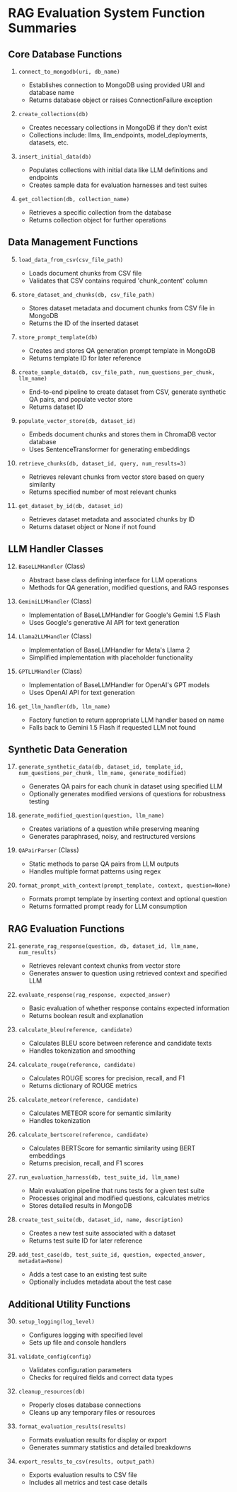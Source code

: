 # RAG Evaluation System Function Summaries

## Core Database Functions
1. `connect_to_mongodb(uri, db_name)`
    - Establishes connection to MongoDB using provided URI and database name
    - Returns database object or raises ConnectionFailure exception

2. `create_collections(db)`
    - Creates necessary collections in MongoDB if they don't exist
    - Collections include: llms, llm_endpoints, model_deployments, datasets, etc.

3. `insert_initial_data(db)`
    - Populates collections with initial data like LLM definitions and endpoints
    - Creates sample data for evaluation harnesses and test suites

4. `get_collection(db, collection_name)`
    - Retrieves a specific collection from the database
    - Returns collection object for further operations

## Data Management Functions
5. `load_data_from_csv(csv_file_path)`
    - Loads document chunks from CSV file
    - Validates that CSV contains required 'chunk_content' column

6. `store_dataset_and_chunks(db, csv_file_path)`
    - Stores dataset metadata and document chunks from CSV file in MongoDB
    - Returns the ID of the inserted dataset

7. `store_prompt_template(db)`
    - Creates and stores QA generation prompt template in MongoDB
    - Returns template ID for later reference

8. `create_sample_data(db, csv_file_path, num_questions_per_chunk, llm_name)`
    - End-to-end pipeline to create dataset from CSV, generate synthetic QA pairs, and populate vector store
    - Returns dataset ID

9. `populate_vector_store(db, dataset_id)`
    - Embeds document chunks and stores them in ChromaDB vector database
    - Uses SentenceTransformer for generating embeddings

10. `retrieve_chunks(db, dataset_id, query, num_results=3)`
    - Retrieves relevant chunks from vector store based on query similarity
    - Returns specified number of most relevant chunks

11. `get_dataset_by_id(db, dataset_id)`
    - Retrieves dataset metadata and associated chunks by ID
    - Returns dataset object or None if not found

## LLM Handler Classes
12. `BaseLLMHandler` (Class)
    - Abstract base class defining interface for LLM operations
    - Methods for QA generation, modified questions, and RAG responses

13. `GeminiLLMHandler` (Class)
    - Implementation of BaseLLMHandler for Google's Gemini 1.5 Flash
    - Uses Google's generative AI API for text generation

14. `Llama2LLMHandler` (Class)
    - Implementation of BaseLLMHandler for Meta's Llama 2
    - Simplified implementation with placeholder functionality

15. `GPTLLMHandler` (Class)
    - Implementation of BaseLLMHandler for OpenAI's GPT models
    - Uses OpenAI API for text generation

16. `get_llm_handler(db, llm_name)`
    - Factory function to return appropriate LLM handler based on name
    - Falls back to Gemini 1.5 Flash if requested LLM not found

## Synthetic Data Generation
17. `generate_synthetic_data(db, dataset_id, template_id, num_questions_per_chunk, llm_name, generate_modified)`
    - Generates QA pairs for each chunk in dataset using specified LLM
    - Optionally generates modified versions of questions for robustness testing

18. `generate_modified_question(question, llm_name)`
    - Creates variations of a question while preserving meaning
    - Generates paraphrased, noisy, and restructured versions

19. `QAPairParser` (Class)
    - Static methods to parse QA pairs from LLM outputs
    - Handles multiple format patterns using regex

20. `format_prompt_with_context(prompt_template, context, question=None)`
    - Formats prompt template by inserting context and optional question
    - Returns formatted prompt ready for LLM consumption

## RAG Evaluation Functions
21. `generate_rag_response(question, db, dataset_id, llm_name, num_results)`
    - Retrieves relevant context chunks from vector store
    - Generates answer to question using retrieved context and specified LLM

22. `evaluate_response(rag_response, expected_answer)`
    - Basic evaluation of whether response contains expected information
    - Returns boolean result and explanation

23. `calculate_bleu(reference, candidate)`
    - Calculates BLEU score between reference and candidate texts
    - Handles tokenization and smoothing

24. `calculate_rouge(reference, candidate)`
    - Calculates ROUGE scores for precision, recall, and F1
    - Returns dictionary of ROUGE metrics

25. `calculate_meteor(reference, candidate)`
    - Calculates METEOR score for semantic similarity
    - Handles tokenization

26. `calculate_bertscore(reference, candidate)`
    - Calculates BERTScore for semantic similarity using BERT embeddings
    - Returns precision, recall, and F1 scores

27. `run_evaluation_harness(db, test_suite_id, llm_name)`
    - Main evaluation pipeline that runs tests for a given test suite
    - Processes original and modified questions, calculates metrics
    - Stores detailed results in MongoDB

28. `create_test_suite(db, dataset_id, name, description)`
    - Creates a new test suite associated with a dataset
    - Returns test suite ID for later reference

29. `add_test_case(db, test_suite_id, question, expected_answer, metadata=None)`
    - Adds a test case to an existing test suite
    - Optionally includes metadata about the test case

## Additional Utility Functions
30. `setup_logging(log_level)`
    - Configures logging with specified level
    - Sets up file and console handlers

31. `validate_config(config)`
    - Validates configuration parameters
    - Checks for required fields and correct data types

32. `cleanup_resources(db)`
    - Properly closes database connections
    - Cleans up any temporary files or resources

33. `format_evaluation_results(results)`
    - Formats evaluation results for display or export
    - Generates summary statistics and detailed breakdowns

34. `export_results_to_csv(results, output_path)`
    - Exports evaluation results to CSV file
    - Includes all metrics and test case details
